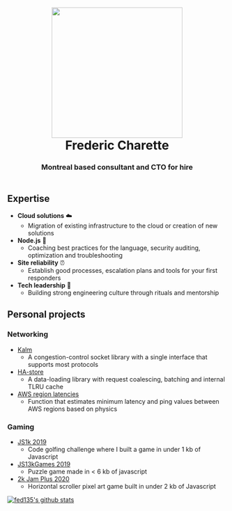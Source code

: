 <h1 align="center">
  <a href="http://fredericcharette.ca">
    <img width="300" src="https://ca.slack-edge.com/T27N8J22C-UM2SY56DV-bd9cdf27f5f1-512">
    <br/>
  </a>
  Frederic Charette
</h1>
<h3 align="center">
  Montreal based consultant and CTO for hire
  <br/><br/>
</h3>

## Expertise

- **Cloud solutions** :cloud: 
  - Migration of existing infrastructure to the cloud or creation of new solutions
- **Node.js** :wrench:
  - Coaching best practices for the language, security auditing, optimization and troubleshooting
- **Site reliability** :alarm_clock:
  - Establish good processes, escalation plans and tools for your first responders
- **Tech leadership** :seedling:
  - Building strong engineering culture through rituals and mentorship
  
## Personal projects

### Networking

- [Kalm](https://github.com/kalm/kalm.js)
  - A congestion-control socket library with a single interface that supports most protocols
- [HA-store](https://github.com/fed135/ha-store)
  - A data-loading library with request coalescing, batching and internal TLRU cache
- [AWS region latencies](https://gist.github.com/fed135/fdac7af0a49099ad45cc2547a45bf762)
  - Function that estimates minimum latency and ping values between AWS regions based on physics

### Gaming

- [JS1k 2019](https://js1k.com/2019-x/details/4053)
  - Code golfing challenge where I built a game in under 1 kb of Javascript
- [JS13kGames 2019](https://js13kgames.com/entries/puzzle-from-hell)
  - Puzzle game made in < 6 kb of javascript
- [2k Jam Plus 2020](https://fed135.itch.io/js2k-ghost-blaster)
  - Horizontal scroller pixel art game built in under 2 kb of Javascript


[![fed135's github stats](https://github-readme-stats.vercel.app/api?username=fed135)](https://github.com/fed135)
